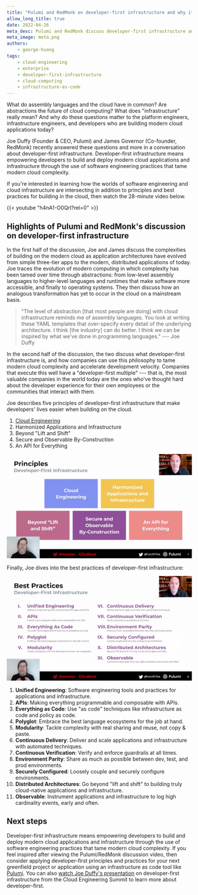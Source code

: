```yaml
---
title: "Pulumi and RedMonk on developer-first infrastructure and why it matters"
allow_long_title: true
date: 2022-04-26
meta_desc: Pulumi and RedMonk discuss developer-first infrastructure and how it empowers developers to build cloud applications through software engineering practices.
meta_image: meta.png
authors:
    - george-huang
tags:
    - cloud-engineering
    - enterprise
    - developer-first-infrastructure
    - cloud-computing
    - infrastructure-as-code
---
```


What do assembly languages and the cloud have in common? Are abstractions the future of cloud computing? What does "infrastructure" really mean? And why do these questions matter to the platform engineers, infrastructure engineers, and developers who are building modern cloud applications today?

Joe Duffy (Founder & CEO, Pulumi) and James Governor (Co-founder, RedMonk) recently answered these questions and more in a conversation about developer-first infrastructure. Developer-first infrastructure means empowering developers to build and deploy modern cloud applications and infrastructure through the use of software engineering practices that tame modern cloud complexity.

If you're interested in learning how the worlds of software engineering and cloud infrastructure are intersecting in addition to principles and best practices for building in the cloud, then watch the 28-minute video below.

{{< youtube "h4nA1-O0QrI?rel=0" >}}

## Highlights of Pulumi and RedMonk's discussion on developer-first infrastructure

In the first half of the discussion, Joe and James discuss the complexities of building on the modern cloud as application architectures have evolved from simple three-tier apps to the modern, distributed applications of today. Joe traces the evolution of modern computing in which complexity has been tamed over time through abstractions: from low-level assembly languages to higher-level languages and runtimes that make software more accessible, and finally to operating systems. They then discuss how an analogous transformation has yet to occur in the cloud on a mainstream basis.

>"The level of abstraction [that most people are doing] with cloud infrastructure reminds me of assembly languages. You look at writing these YAML templates that over-specify every detail of the underlying architecture. I think [the industry] can do better. I think we can be inspired by what we've done in programming languages." --- Joe Duffy

In the second half of the discussion, the two discuss what developer-first infrastructure is, and how companies can use this philosophy to tame modern cloud complexity and accelerate development velocity. Companies that execute this well have a "developer-first multiple" --- that is, the most valuable companies in the world today are the ones who've thought hard about the developer experience for their own employees or the communities that interact with them.

Joe describes five principles of developer-first infrastructure that make developers' lives easier when building on the cloud.

1. [Cloud Engineering](/cloud-engineering/)
1. Harmonized Applications and Infrastructure
1. Beyond "Lift and Shift"
1. Secure and Observable By-Construction
1. An API for Everything

![Principles of developer-first infrastructure](./developer-first-infra-principles.png)

Finally, Joe dives into the best practices of developer-first infrastructure:

![Best practices of developer-first infrastructure](./developer-first-infra-best-practices.png)

1. **Unified Engineering**: Software engineering tools and practices for applications and infrastructure.
1. **APIs**: Making everything programmable and composable with APIs.
1. **Everything as Code**: Use "as code" techniques like infrastructure as code and policy as code.
1. **Polyglot**: Embrace the best language ecosystems for the job at hand.
1. **Modularity**: Tackle complexity with real sharing and reuse, not copy & paste.
1. **Continuous Delivery**: Deliver and scale applications and infrastructure with automated techniques.
1. **Continuous Verification**: Verify and enforce guardrails at all times.
1. **Environment Parity**: Share as much as possible between dev, test, and prod environments.
1. **Securely Configured**: Loosely couple and securely configure environments.
1. **Distributed Architectures**: Go beyond "lift and shift" to building truly cloud-native applications and infrastructure.
1. **Observable**: Instrument applications and infrastructure to log high cardinality events, early and often.

## Next steps

Developer-first infrastructure means empowering developers to build and deploy modern cloud applications and infrastructure through the use of software engineering practices that tame modern cloud complexity. If you feel inspired after viewing the Pulumi/RedMonk discussion video, then consider applying developer-first principles and practices for your next greenfield project or application using an infrastructure as code tool like [Pulumi](/docs/quickstart/). You can also [watch Joe Duffy's presentation](https://www.youtube.com/watch?v=SQRM0r5U1js) on developer-first infrastructure from the Cloud Engineering Summit to learn more about developer-first.
